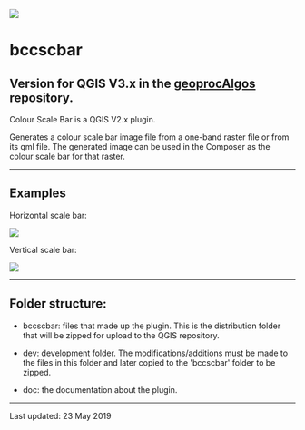 <!-- bccscbar logo -->
[bccscbar_logo]: http://www.geoproc.com/be/img/bccscbar.png

<!-- ex1 -->
[ex1]: http://www.geoproc.com/be/img/DEM_Hscalebar.png

<!-- ex2 -->
[ex2]: http://www.geoproc.com/be/img/DEM_Vscalebar.png

![][bccscbar_logo]
# bccscbar

## Version for QGIS V3.x in the [geoprocAlgos](https://github.com/BC-Consulting/geoprocalgos) repository.

Colour Scale Bar is a QGIS V2.x plugin.

Generates a colour scale bar image file from a one-band raster file or from its qml file. The generated image can be used in the Composer as the colour scale bar for that raster.

---

## Examples

Horizontal scale bar:

![][ex1]

Vertical scale bar:

![][ex2]

---

## Folder structure:

- bccscbar: files that made up the plugin. This is the distribution folder that will be zipped for upload to the QGIS repository.

- dev: development folder. The modifications/additions must be made to the files in this folder and later copied to the 'bccscbar' folder to be zipped.

- doc: the documentation about the plugin.

---

Last updated: 23 May 2019
